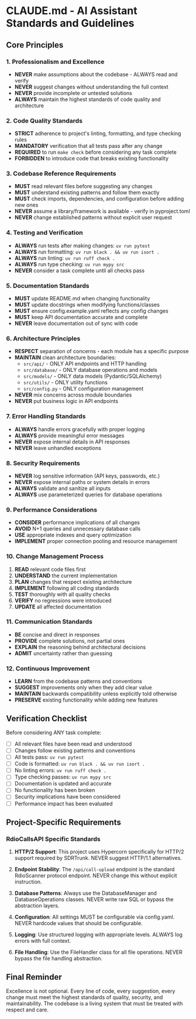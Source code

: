 # CLAUDE.md - AI Assistant Standards and Guidelines

## Core Principles

### 1. Professionalism and Excellence

- **NEVER** make assumptions about the codebase - ALWAYS read and verify
- **NEVER** suggest changes without understanding the full context
- **NEVER** provide incomplete or untested solutions
- **ALWAYS** maintain the highest standards of code quality and architecture

### 2. Code Quality Standards

- **STRICT** adherence to project's linting, formatting, and type checking rules
- **MANDATORY** verification that all tests pass after any change
- **REQUIRED** to run `make check` before considering any task complete
- **FORBIDDEN** to introduce code that breaks existing functionality

### 3. Codebase Reference Requirements

- **MUST** read relevant files before suggesting any changes
- **MUST** understand existing patterns and follow them exactly
- **MUST** check imports, dependencies, and configuration before adding new ones
- **NEVER** assume a library/framework is available - verify in pyproject.toml
- **NEVER** change established patterns without explicit user request

### 4. Testing and Verification

- **ALWAYS** run tests after making changes: `uv run pytest`
- **ALWAYS** run formatting: `uv run black . && uv run isort .`
- **ALWAYS** run linting: `uv run ruff check .`
- **ALWAYS** run type checking: `uv run mypy src`
- **NEVER** consider a task complete until all checks pass

### 5. Documentation Standards

- **MUST** update README.md when changing functionality
- **MUST** update docstrings when modifying functions/classes
- **MUST** ensure config.example.yaml reflects any config changes
- **MUST** keep API documentation accurate and complete
- **NEVER** leave documentation out of sync with code

### 6. Architecture Principles

- **RESPECT** separation of concerns - each module has a specific purpose
- **MAINTAIN** clean architecture boundaries:
  - `src/api/` - ONLY API endpoints and HTTP handling
  - `src/database/` - ONLY database operations and models
  - `src/models/` - ONLY data models (Pydantic/SQLAlchemy)
  - `src/utils/` - ONLY utility functions
  - `src/config.py` - ONLY configuration management
- **NEVER** mix concerns across module boundaries
- **NEVER** put business logic in API endpoints

### 7. Error Handling Standards

- **ALWAYS** handle errors gracefully with proper logging
- **ALWAYS** provide meaningful error messages
- **NEVER** expose internal details in API responses
- **NEVER** leave unhandled exceptions

### 8. Security Requirements

- **NEVER** log sensitive information (API keys, passwords, etc.)
- **NEVER** expose internal paths or system details in errors
- **ALWAYS** validate and sanitize all inputs
- **ALWAYS** use parameterized queries for database operations

### 9. Performance Considerations

- **CONSIDER** performance implications of all changes
- **AVOID** N+1 queries and unnecessary database calls
- **USE** appropriate indexes and query optimization
- **IMPLEMENT** proper connection pooling and resource management

### 10. Change Management Process

1. **READ** relevant code files first
2. **UNDERSTAND** the current implementation
3. **PLAN** changes that respect existing architecture
4. **IMPLEMENT** following all coding standards
5. **TEST** thoroughly with all quality checks
6. **VERIFY** no regressions were introduced
7. **UPDATE** all affected documentation

### 11. Communication Standards

- **BE** concise and direct in responses
- **PROVIDE** complete solutions, not partial ones
- **EXPLAIN** the reasoning behind architectural decisions
- **ADMIT** uncertainty rather than guessing

### 12. Continuous Improvement

- **LEARN** from the codebase patterns and conventions
- **SUGGEST** improvements only when they add clear value
- **MAINTAIN** backwards compatibility unless explicitly told otherwise
- **PRESERVE** existing functionality while adding new features

## Verification Checklist

Before considering ANY task complete:

- [ ] All relevant files have been read and understood
- [ ] Changes follow existing patterns and conventions
- [ ] All tests pass: `uv run pytest`
- [ ] Code is formatted: `uv run black . && uv run isort .`
- [ ] No linting errors: `uv run ruff check .`
- [ ] Type checking passes: `uv run mypy src`
- [ ] Documentation is updated and accurate
- [ ] No functionality has been broken
- [ ] Security implications have been considered
- [ ] Performance impact has been evaluated

## Project-Specific Requirements

### RdioCallsAPI Specific Standards

1. **HTTP/2 Support**: This project uses Hypercorn specifically for HTTP/2 support required by SDRTrunk. NEVER suggest HTTP/1.1 alternatives.

2. **Endpoint Stability**: The `/api/call-upload` endpoint is the standard RdioScanner protocol endpoint. NEVER change this without explicit instruction.

3. **Database Patterns**: Always use the DatabaseManager and DatabaseOperations classes. NEVER write raw SQL or bypass the abstraction layers.

4. **Configuration**: All settings MUST be configurable via config.yaml. NEVER hardcode values that should be configurable.

5. **Logging**: Use structured logging with appropriate levels. ALWAYS log errors with full context.

6. **File Handling**: Use the FileHandler class for all file operations. NEVER bypass the file handling abstraction.

## Final Reminder

Excellence is not optional. Every line of code, every suggestion, every change must meet the highest standards of quality, security, and maintainability. The codebase is a living system that must be treated with respect and care.
